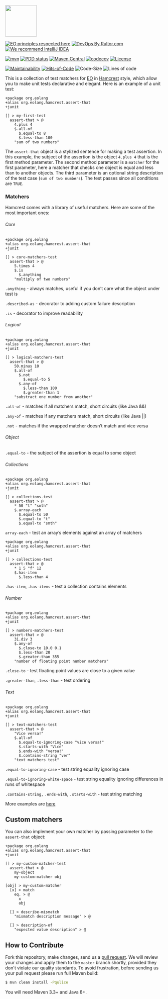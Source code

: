 <img src="https://www.yegor256.com/images/books/elegant-objects/cactus.svg" height="100px" />

[![EO principles respected here](https://www.elegantobjects.org/badge.svg)](https://www.elegantobjects.org)
[![DevOps By Rultor.com](http://www.rultor.com/b/objectionary/eo-hamcrest)](http://www.rultor.com/p/objectionary/eo-hamcrest)
[![We recommend IntelliJ IDEA](https://www.elegantobjects.org/intellij-idea.svg)](https://www.jetbrains.com/idea/)

[![mvn](https://github.com/objectionary/eo-hamcrest/actions/workflows/mvn.yml/badge.svg)](https://github.com/objectionary/eo-hamcrest/actions/workflows/mvn.yml)
[![PDD status](http://www.0pdd.com/svg?name=objectionary/eo-hamcrest)](http://www.0pdd.com/p?name=objectionary/eo-hamcrest)
[![Maven Central](https://img.shields.io/maven-central/v/org.eolang/eo-hamcrest.svg)](https://maven-badges.herokuapp.com/maven-central/org.eolang/eo-hamcrest)
[![codecov](https://codecov.io/gh/objectionary/eo-hamcrest/branch/master/graph/badge.svg)](https://codecov.io/gh/objectionary/eo-hamcrest)
[![License](https://img.shields.io/badge/license-MIT-green.svg)](https://github.com/Graur/eo-tests/blob/master/LICENSE.txt)

[![Maintainability](https://api.codeclimate.com/v1/badges/b8b59692f3c8c973ac54/maintainability)](https://codeclimate.com/github/objectionary/eo-hamcrest/maintainability)
[![Hits-of-Code](https://hitsofcode.com/github/graur/eo-hamcrest)](https://hitsofcode.com/github/graur/eo-hamcrest/view)
![Code-Size](https://img.shields.io/github/languages/code-size/objectionary/eo-hamcrest)
![Lines of code](https://img.shields.io/tokei/lines/github/objectionary/eo-hamcrest)

This is a collection of test matchers for [EO](https://www.eolang.org) in [Hamcrest](http://hamcrest.org) style, which allow you to make unit tests declarative and elegant. Here is an example of a unit test:

```
+package org.eolang
+alias org.eolang.hamcrest.assert-that
+junit

[] > my-first-test
  assert-that > @
    4.plus 4
    $.all-of
      $.equal-to 8
      $.less-than 100
    "sum of two numbers"
```

The ```assert-that``` object is a stylized sentence for making a test assertion.
In this example, the subject of the assertion is the object ```4.plus 4``` that is the first method parameter. The second method parameter is a `matcher` for the first parameter, here a matcher that checks one object is equal and less than to another objects. The third parameter is an optional string description of the test case (```sum of two numbers```). The test passes since all conditions are ```TRUE```.

### Matchers

Hamcrest comes with a library of useful matchers. Here are some of the most important ones:

###### Core

```
+package org.eolang
+alias org.eolang.hamcrest.assert-that
+junit

[] > core-matchers-test
  assert-that > @
    5.times 4
    $.is
      $.anything
    "multiply of two numbers"
```

```.anything``` - always matches, useful if you don’t care what the object under test is

```.described-as``` - decorator to adding custom failure description

```.is``` - decorator to improve readability

###### Logical
```
+package org.eolang
+alias org.eolang.hamcrest.assert-that
+junit

[] > logical-matchers-test
  assert-that > @
    50.minus 10
    $.all-of
      $.not 
        $.equal-to 5
      $.any-of
        $.less-than 100
        $.greater-than 1
    "substract one number from another"
```

```.all-of``` - matches if all matchers match, short circuits (like Java &&)

```.any-of``` - matches if any matchers match, short circuits (like Java ||)

```.not``` - matches if the wrapped matcher doesn’t match and vice versa

###### Object
```.equal-to``` - the subject of the assertion is equal to some object

###### Collections
```
+package org.eolang
+alias org.eolang.hamcrest.assert-that
+junit

[] > collections-test
  assert-that > @
    * 50 "t" "smth"
    $.array-each
      $.equal-to 50
      $.equal-to "t"
      $.equal-to "smth"
```
```array-each``` - test an array’s elements against an array of matchers

```
+package org.eolang
+alias org.eolang.hamcrest.assert-that
+junit

[] > collections-test
  assert-that > @
    * 1 5 "f" 12
    $.has-item
      $.less-than 4
```

```.has-item```, ```.has-items``` - test a collection contains elements

###### Number

```
+package org.eolang
+alias org.eolang.hamcrest.assert-that
+junit

[] > numbers-matchers-test
  assert-that > @
    31.div 3
    $.any-of
      $.close-to 10.0 0.1
      $.less-than 20
      $.greater-than 355
    "number of floating point number matchers"
```

```.close-to``` - test floating point values are close to a given value

```.greater-than```, ```.less-than``` - test ordering

###### Text

```
+package org.eolang
+alias org.eolang.hamcrest.assert-that
+junit

[] > text-matchers-test
  assert-that > @
    "Vice versa!"
    $.all-of
      $.equal-to-ignoring-case "vice versa!"
      $.starts-with "Vice"
      $.ends-with "versa!"
      $.contains-string "ver"
    "text matchers test"
```

```.equal-to-ignoring-case``` - test string equality ignoring case

```.equal-to-ignoring-white-space``` - test string equality ignoring differences in runs of whitespace

```.contains-string,``` ```.ends-with```, ```.starts-with``` - test string matching


More examples are [here](https://github.com/Graur/eo-hamcrest/tree/main/src/test/eo/org/rolang/hamcrest)

## Custom matchers

You can also implement your own matcher by passing parameter to the ```assert-that``` object:

```
+package org.eolang
+alias org.eolang.hamcrest.assert-that
+junit

[] > my-custom-matcher-test
  assert-that > @
    my-object
    my-custom-matcher obj

[obj] > my-custom-matcher
  [x] > match
    eq. > @
      x
      obj    
      
  [] > describe-mismatch
    "mismatch description message" > @

  [] > description-of
    "expected value description" > @
```

## How to Contribute

Fork this repository, make changes, send us a [pull request](https://www.yegor256.com/2014/04/15/github-guidelines.html).
We will review your changes and apply them to the `master` branch shortly,
provided they don't violate our quality standards. To avoid frustration,
before sending us your pull request please run full Maven build:

```bash
$ mvn clean install -Pqulice
```

You will need Maven 3.3+ and Java 8+.
